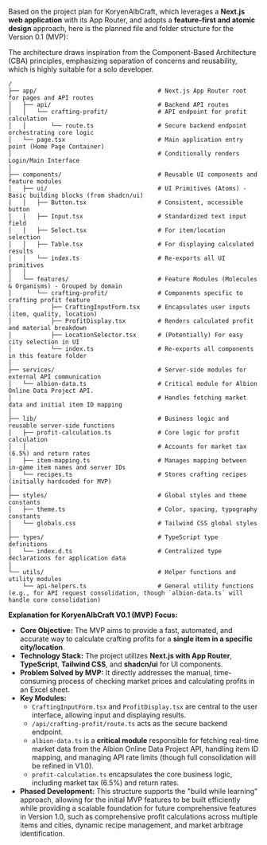 Based on the project plan for KoryenAlbCraft, which leverages a **Next.js web application** with its App Router, and adopts a **feature-first and atomic design** approach, here is the planned file and folder structure for the Version 0.1 (MVP):

The architecture draws inspiration from the Component-Based Architecture (CBA) principles, emphasizing separation of concerns and reusability, which is highly suitable for a solo developer.

```
/
├── app/                                  # Next.js App Router root for pages and API routes
│   ├── api/                              # Backend API routes
│   │   └── crafting-profit/              # API endpoint for profit calculation
│   │       └── route.ts                  # Secure backend endpoint orchestrating core logic
│   └── page.tsx                          # Main application entry point (Home Page Container)
│                                         # Conditionally renders Login/Main Interface
│
├── components/                           # Reusable UI components and feature modules
│   ├── ui/                               # UI Primitives (Atoms) - Basic building blocks (from shadcn/ui)
│   │   ├── Button.tsx                    # Consistent, accessible button
│   │   ├── Input.tsx                     # Standardized text input field
│   │   ├── Select.tsx                    # For item/location selection
│   │   ├── Table.tsx                     # For displaying calculated results
│   │   └── index.ts                      # Re-exports all UI primitives
│   │
│   └── features/                         # Feature Modules (Molecules & Organisms) - Grouped by domain
│       └── crafting-profit/              # Components specific to crafting profit feature
│           ├── CraftingInputForm.tsx     # Encapsulates user inputs (item, quality, location)
│           ├── ProfitDisplay.tsx         # Renders calculated profit and material breakdown
│           ├── LocationSelector.tsx      # (Potentially) For easy city selection in UI
│           └── index.ts                  # Re-exports all components in this feature folder
│
├── services/                             # Server-side modules for external API communication
│   └── albion-data.ts                    # Critical module for Albion Online Data Project API.
│                                         # Handles fetching market data and initial item ID mapping
│
├── lib/                                  # Business logic and reusable server-side functions
│   ├── profit-calculation.ts             # Core logic for profit calculation
│   │                                     # Accounts for market tax (6.5%) and return rates
│   ├── item-mapping.ts                   # Manages mapping between in-game item names and server IDs
│   └── recipes.ts                        # Stores crafting recipes (initially hardcoded for MVP)
│
├── styles/                               # Global styles and theme constants
│   ├── theme.ts                          # Color, spacing, typography constants
│   └── globals.css                       # Tailwind CSS global styles
│
├── types/                                # TypeScript type definitions
│   └── index.d.ts                        # Centralized type declarations for application data
│
└── utils/                                # Helper functions and utility modules
    └── api-helpers.ts                    # General utility functions (e.g., for API request consolidation, though `albion-data.ts` will handle core consolidation)
```

**Explanation for KoryenAlbCraft V0.1 (MVP) Focus:**

-   **Core Objective:** The MVP aims to provide a fast, automated, and accurate way to calculate crafting profits for a **single item in a specific city/location**.
-   **Technology Stack:** The project utilizes **Next.js with App Router**, **TypeScript**, **Tailwind CSS**, and **shadcn/ui** for UI components.
-   **Problem Solved by MVP:** It directly addresses the manual, time-consuming process of checking market prices and calculating profits in an Excel sheet.
-   **Key Modules:**
    -   `CraftingInputForm.tsx` and `ProfitDisplay.tsx` are central to the user interface, allowing input and displaying results.
    -   `/api/crafting-profit/route.ts` acts as the secure backend endpoint.
    -   `albion-data.ts` is a **critical module** responsible for fetching real-time market data from the Albion Online Data Project API, handling item ID mapping, and managing API rate limits (though full consolidation will be refined in V1.0).
    -   `profit-calculation.ts` encapsulates the core business logic, including market tax (6.5%) and return rates.
-   **Phased Development:** This structure supports the "build while learning" approach, allowing for the initial MVP features to be built efficiently while providing a scalable foundation for future comprehensive features in Version 1.0, such as comprehensive profit calculations across multiple items and cities, dynamic recipe management, and market arbitrage identification.
